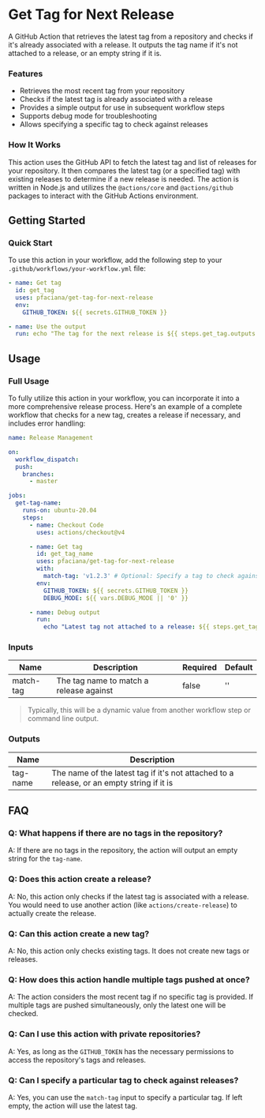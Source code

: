 # Get Tag for Next Release

A GitHub Action that retrieves the latest tag from a repository and checks if it's already associated with a release. It outputs the tag name if it's not attached to a release, or an empty string if it is.

### Features

- Retrieves the most recent tag from your repository
- Checks if the latest tag is already associated with a release
- Provides a simple output for use in subsequent workflow steps
- Supports debug mode for troubleshooting
- Allows specifying a specific tag to check against releases

### How It Works

This action uses the GitHub API to fetch the latest tag and list of releases for your repository. It then compares the latest tag (or a specified tag) with existing releases to determine if a new release is needed. The action is written in Node.js and utilizes the `@actions/core` and `@actions/github` packages to interact with the GitHub Actions environment.

## Getting Started

### Quick Start

To use this action in your workflow, add the following step to your `.github/workflows/your-workflow.yml` file:

```yaml
- name: Get tag
  id: get_tag
  uses: pfaciana/get-tag-for-next-release
  env:
    GITHUB_TOKEN: ${{ secrets.GITHUB_TOKEN }}

- name: Use the output
  run: echo "The tag for the next release is ${{ steps.get_tag.outputs.tag-name }}"
```

## Usage

### Full Usage

To fully utilize this action in your workflow, you can incorporate it into a more comprehensive release process. Here's an example of a complete workflow that checks for a new tag, creates a release if necessary, and includes error handling:

```yaml
name: Release Management

on:
  workflow_dispatch:
  push:
    branches:
      - master

jobs:
  get-tag-name:
    runs-on: ubuntu-20.04
    steps:
      - name: Checkout Code
        uses: actions/checkout@v4

      - name: Get tag
        id: get_tag_name
        uses: pfaciana/get-tag-for-next-release
        with:
          match-tag: 'v1.2.3' # Optional: Specify a tag to check against releases
        env:
          GITHUB_TOKEN: ${{ secrets.GITHUB_TOKEN }}
          DEBUG_MODE: ${{ vars.DEBUG_MODE || '0' }}

      - name: Debug output
        run:
          echo "Latest tag not attached to a release: ${{ steps.get_tag.outputs.tag-name }}"
```

### Inputs

| Name      | Description                             | Required | Default |
|-----------|-----------------------------------------|----------|---------|
| match-tag | The tag name to match a release against | false    | ''      |

> Typically, this will be a dynamic value from another workflow step or command line output.

### Outputs

| Name     | Description                                                                               |
|----------|-------------------------------------------------------------------------------------------|
| tag-name | The name of the latest tag if it's not attached to a release, or an empty string if it is |

## FAQ

### Q: What happens if there are no tags in the repository?

A: If there are no tags in the repository, the action will output an empty string for the `tag-name`.

### Q: Does this action create a release?

A: No, this action only checks if the latest tag is associated with a release. You would need to use another action (like `actions/create-release`) to actually create the release.

### Q: Can this action create a new tag?

A: No, this action only checks existing tags. It does not create new tags or releases.

### Q: How does this action handle multiple tags pushed at once?

A: The action considers the most recent tag if no specific tag is provided. If multiple tags are pushed simultaneously, only the latest one will be checked.

### Q: Can I use this action with private repositories?

A: Yes, as long as the `GITHUB_TOKEN` has the necessary permissions to access the repository's tags and releases.

### Q: Can I specify a particular tag to check against releases?

A: Yes, you can use the `match-tag` input to specify a particular tag. If left empty, the action will use the latest tag.
